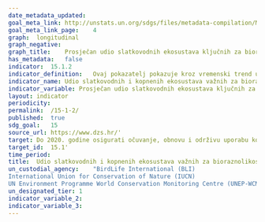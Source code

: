 ```yaml
---
date_metadata_updated:	
goal_meta_link:	http://unstats.un.org/sdgs/files/metadata-compilation/Metadata-Goal-15.pdf'
goal_meta_link_page:	4
graph:	longitudinal
graph_negative:	
graph_title:	Prosječan udio slatkovodnih ekosustava ključnih za bioraznolikost (KBA) pokrivenih zaštićenim područjima 
has_metadata:	false
indicator:	15.1.2
indicator_definition:	Ovaj pokazatelj pokazuje kroz vremenski trend u kojem je postotku svako područje, prepoznato kao važno za bioraznolikost (prema KBA kriterijima koji podrazumijevaju da područje treba značajno doprinositi globalnoj postojanosti bioraznolikosti), pokriveno određenim zaštićenim područjima i drugim učinkovitim mjerama očuvanja područja (OECMs).
indicator_name:	Udio slatkovodnih i kopnenih ekosustava važnih za bioraznolikost koja su obuhvaćena zaštićenim područjima
indicator_variable:	Prosječan udio slatkovodnih ekosustava ključnih za bioraznolikost (KBA) pokrivenih zaštićenim područjima (%)
layout:	indicator
periodicity:	
permalink:	/15-1-2/
published:	true  
sdg_goal:	15
source_url:	https://www.dzs.hr/'
target:	Do 2020. godine osigurati očuvanje, obnovu i održivu uporabu kopnenih i unutrašnjih slatkovodnih ekosustava i njihovih usluga, posebice šuma, močvarnih područja, planina i suhih područja, sukladno obvezama iz međunarodnih sporazuma
target_id:	15.1'
time_period:	
title:	Udio slatkovodnih i kopnenih ekosustava važnih za bioraznolikost koja su obuhvaćena zaštićenim područjima
un_custodial_agency:	"BirdLife International (BLI)
International Union for Conservation of Nature (IUCN)
UN Environment Programme World Conservation Monitoring Centre (UNEP-WCMC)"
un_designated_tier:	1
indicator_variable_2:	
indicator_variable_3:	
---
```

